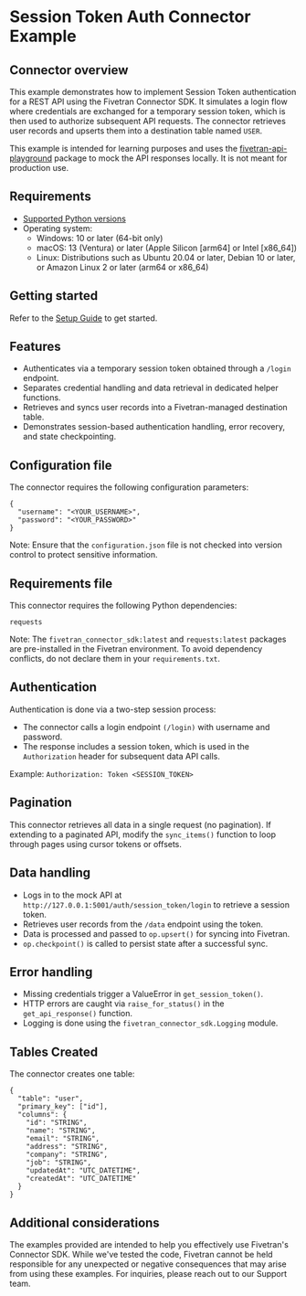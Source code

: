 # Session Token Auth Connector Example

## Connector overview
This example demonstrates how to implement Session Token authentication for a REST API using the Fivetran Connector SDK. It simulates a login flow where credentials are exchanged for a temporary session token, which is then used to authorize subsequent API requests. The connector retrieves user records and upserts them into a destination table named `USER`.

This example is intended for learning purposes and uses the [fivetran-api-playground](https://pypi.org/project/fivetran-api-playground/) package to mock the API responses locally. It is not meant for production use.

## Requirements
- [Supported Python versions](https://github.com/fivetran/fivetran_connector_sdk/blob/main/README.md#requirements)   
- Operating system:
  - Windows: 10 or later (64-bit only)
  - macOS: 13 (Ventura) or later (Apple Silicon [arm64] or Intel [x86_64])
  - Linux: Distributions such as Ubuntu 20.04 or later, Debian 10 or later, or Amazon Linux 2 or later (arm64 or x86_64)

## Getting started
Refer to the [Setup Guide](https://fivetran.com/docs/connectors/connector-sdk/setup-guide) to get started.

## Features
- Authenticates via a temporary session token obtained through a `/login` endpoint.
- Separates credential handling and data retrieval in dedicated helper functions.
- Retrieves and syncs user records into a Fivetran-managed destination table.
- Demonstrates session-based authentication handling, error recovery, and state checkpointing.

## Configuration file
The connector requires the following configuration parameters: 

```
{
  "username": "<YOUR_USERNAME>",
  "password": "<YOUR_PASSWORD>"
}
```

Note: Ensure that the `configuration.json` file is not checked into version control to protect sensitive information.

## Requirements file
This connector requires the following Python dependencies:

```
requests
```

Note: The `fivetran_connector_sdk:latest` and `requests:latest` packages are pre-installed in the Fivetran environment. To avoid dependency conflicts, do not declare them in your `requirements.txt`.

## Authentication
Authentication is done via a two-step session process:
- The connector calls a login endpoint `(/login)` with username and password.
- The response includes a session token, which is used in the `Authorization` header for subsequent data API calls.

Example:
`Authorization: Token <SESSION_TOKEN>`

## Pagination
This connector retrieves all data in a single request (no pagination). If extending to a paginated API, modify the `sync_items()` function to loop through pages using cursor tokens or offsets.

## Data handling
- Logs in to the mock API at `http://127.0.0.1:5001/auth/session_token/login` to retrieve a session token.
- Retrieves user records from the `/data` endpoint using the token.
- Data is processed and passed to `op.upsert()` for syncing into Fivetran.
- `op.checkpoint()` is called to persist state after a successful sync.

## Error handling
- Missing credentials trigger a ValueError in `get_session_token()`.
- HTTP errors are caught via `raise_for_status()` in the `get_api_response()` function.
- Logging is done using the `fivetran_connector_sdk.Logging` module.

## Tables Created
The connector creates one table:

```
{
  "table": "user",
  "primary_key": ["id"],
  "columns": {
    "id": "STRING",
    "name": "STRING",
    "email": "STRING",
    "address": "STRING",
    "company": "STRING",
    "job": "STRING",
    "updatedAt": "UTC_DATETIME",
    "createdAt": "UTC_DATETIME"
  }
}
```

## Additional considerations

The examples provided are intended to help you effectively use Fivetran's Connector SDK. While we've tested the code, Fivetran cannot be held responsible for any unexpected or negative consequences that may arise from using these examples. For inquiries, please reach out to our Support team.
